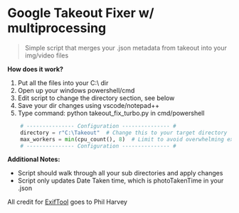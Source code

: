 # Google Takeout Fixer w/ multiprocessing
> Simple script that merges your .json metadata from takeout into your img/video files

**How does it work?**
1. Put all the files into your C:\ dir
2. Open up your windows powershell/cmd
3. Edit script to change the directory section, see below
4. Save your dir changes using vscode/notepad++
5. Type command: python takeout_fix_turbo.py in cmd/powershell

```py
    # --------------- Configuration --------------- #
    directory = r"C:\Takeout"  # Change this to your target directory
    max_workers = min(cpu_count(), 8)  # Limit to avoid overwhelming exiftool
    # --------------- Configuration --------------- #
```  
**Additional Notes:**
- Script should walk through all your sub directories and apply changes
- Script only updates Date Taken time, which is photoTakenTime in your .json  

All credit for [ExifTool](https://exiftool.org/) goes to Phil Harvey


